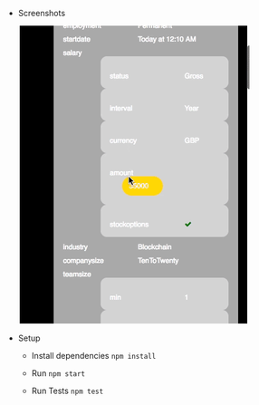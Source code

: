 * Screenshots

    ![alt tag](https://raw.githubusercontent.com/ltfschoen/parity_d3/master/screenshots/animated.gif)

* Setup

    * Install dependencies `npm install`

    * Run `npm start`

    * Run Tests `npm test`
